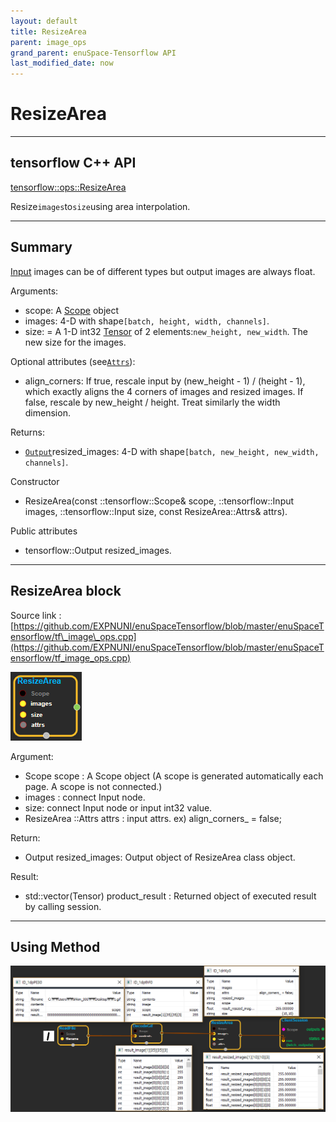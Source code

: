 ```yaml
--- 
layout: default 
title: ResizeArea 
parent: image_ops 
grand_parent: enuSpace-Tensorflow API 
last_modified_date: now 
--- 
```


# ResizeArea

---

## tensorflow C++ API

[tensorflow::ops::ResizeArea](https://www.tensorflow.org/api_docs/cc/class/tensorflow/ops/resize-area)

Resize`images`to`size`using area interpolation.

---

## Summary

[Input](https://www.tensorflow.org/api_docs/cc/class/tensorflow/input.html#classtensorflow_1_1_input) images can be of different types but output images are always float.

Arguments:

* scope: A [Scope](https://www.tensorflow.org/api_docs/cc/class/tensorflow/scope.html#classtensorflow_1_1_scope) object
* images: 4-D with shape`[batch, height, width, channels]`.
* size: = A 1-D int32 [Tensor](https://www.tensorflow.org/api_docs/cc/class/tensorflow/tensor.html#classtensorflow_1_1_tensor) of 2 elements:`new_height, new_width`. The new size for the images.

Optional attributes \(see[`Attrs`](https://www.tensorflow.org/api_docs/cc/struct/tensorflow/ops/quantized-resize-bilinear/attrs.html#structtensorflow_1_1ops_1_1_quantized_resize_bilinear_1_1_attrs)\):

* align\_corners: If true, rescale input by \(new\_height - 1\) / \(height - 1\), which exactly aligns the 4 corners of images and resized images. If false, rescale by new\_height / height. Treat similarly the width dimension.

Returns:

* [`Output`](https://www.tensorflow.org/api_docs/cc/class/tensorflow/output.html#classtensorflow_1_1_output)resized\_images: 4-D with shape`[batch, new_height, new_width, channels]`.

Constructor

* ResizeArea\(const ::tensorflow::Scope& scope, ::tensorflow::Input images, ::tensorflow::Input size,  const ResizeArea::Attrs& attrs\).

Public attributes

* tensorflow::Output resized\_images.

---

## ResizeArea block

Source link : [https://github.com/EXPNUNI/enuSpaceTensorflow/blob/master/enuSpaceTensorflow/tf\_image\_ops.cpp](https://github.com/EXPNUNI/enuSpaceTensorflow/blob/master/enuSpaceTensorflow/tf_image_ops.cpp)

![](./assets/image_ResizeArea_Symbol.png)

Argument:

* Scope scope : A Scope object \(A scope is generated automatically each page. A scope is not connected.\)
* images : connect  Input node.
* size: connect Input node or input int32 value.
* ResizeArea ::Attrs  attrs : input attrs. ex\) align\_corners\_ = false;

Return:

* Output resized\_images: Output object of ResizeArea class object.

Result:

* std::vector\(Tensor\) product\_result : Returned object of executed result by calling session.

---

## Using Method

![](./assets/image_ResizeArea_Method.png)

